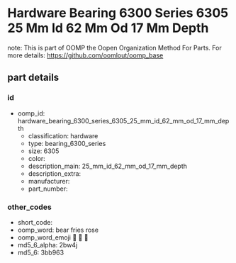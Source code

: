 # Hardware Bearing 6300 Series 6305 25 Mm Id 62 Mm Od 17 Mm Depth  

note: This is part of OOMP the Oopen Organization Method For Parts. For more details: https://github.com/oomlout/oomp_base

##  part details





### id
* oomp_id: hardware_bearing_6300_series_6305_25_mm_id_62_mm_od_17_mm_depth
  * classification: hardware
  * type: bearing_6300_series
  * size: 6305
  * color: 
  * description_main: 25_mm_id_62_mm_od_17_mm_depth
  * description_extra: 
  * manufacturer: 
  * part_number: 

### other_codes
* short_code: 
* oomp_word: bear fries rose
* oomp_word_emoji :bear: :fries: :rose:
* md5_6_alpha: 2bw4j
* md5_6: 3bb963